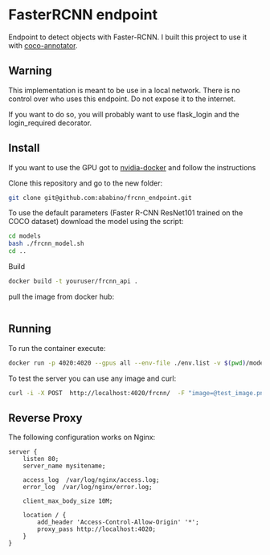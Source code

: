 # FasterRCNN endpoint

Endpoint to detect objects with Faster-RCNN.
I built this project to use it with [coco-annotator](https://github.com/jsbroks/coco-annotator).

## Warning
This implementation is meant to be use in a local network.
There is no control over who uses this endpoint.
Do not expose it to the internet.

If you want to do so, you will probably want to use flask_login and the login_required decorator.

## Install

If you want to use the GPU got to [nvidia-docker](https://github.com/NVIDIA/nvidia-docker) and follow the instructions

Clone this repository and go to the new folder:
```bash
git clone git@github.com:ababino/frcnn_endpoint.git
```

To use the default parameters (Faster R-CNN ResNet101 trained on the COCO dataset) download the model using the script:
```bash
cd models
bash ./frcnn_model.sh
cd ..
```

Build
```bash
docker build -t youruser/frcnn_api .
```

pull the image from docker hub:
```bash

```

## Running

To run the container execute:
```bash
docker run -p 4020:4020 --gpus all --env-file ./env.list -v $(pwd)/models:/models ababino/frcnn_api:latest
```

To test the server you can use any image and curl:

```bash
curl -i -X POST  http://localhost:4020/frcnn/  -F "image=@test_image.png"
```


## Reverse Proxy

The following configuration works on Nginx:

```
server {
    listen 80;
    server_name mysitename;

    access_log  /var/log/nginx/access.log;
    error_log  /var/log/nginx/error.log;

    client_max_body_size 10M;

    location / {
        add_header 'Access-Control-Allow-Origin' '*';
        proxy_pass http://localhost:4020;
    }
}
```
